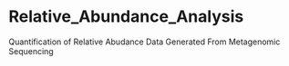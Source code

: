 # Relative_Abundance_Analysis
Quantification of Relative Abudance Data Generated From Metagenomic Sequencing
